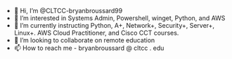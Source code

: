 <!---
CLTCC-bryanbroussard99/CLTCC-bryanbroussard99 is a ✨ special ✨ repository because its `README.md` (this file) appears on your GitHub profile.
You can click the Preview link to take a look at your changes.
--->
- 👋 Hi, I’m @CLTCC-bryanbroussard99
- 👀 I’m interested in Systems Admin, Powershell, winget, Python, and AWS
- 🌱 I’m currently instructing Python, A+, Network+, Security+, Server+, Linux+. AWS Cloud Practitioner, and Cisco CCT courses.
- 💞️ I’m looking to collaborate on remote education
- 📫 How to reach me - bryanbroussard @ cltcc . edu
